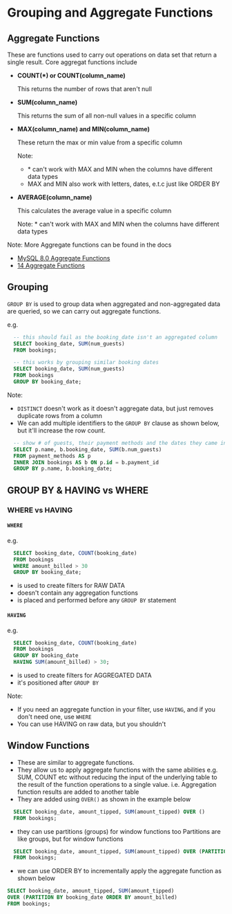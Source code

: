 # Grouping and Aggregate Functions

## Aggregate Functions

These are functions used to carry out operations on data set that return a single result.
Core aggregat functions include

- **COUNT(\*) or COUNT(column_name)**

  This returns the number of rows that aren't null

- **SUM(column_name)**

  This returns the sum of all non-null values in a specific column

- **MAX(column_name) and MIN(column_name)**

  These return the max or min value from a specific column

  Note:

  - \* can't work with MAX and MIN when the columns have different data types
  - MAX and MIN also work with letters, dates, e.t.c just like ORDER BY

- **AVERAGE(column_name)**

  This calculates the average value in a specific column

  Note: \* can't work with MAX and MIN when the columns have different data types

Note: More Aggregate functions can be found in the docs

- [MySQL 8.0 Aggregate Functions](https://dev.mysql.com/doc/refman/8.0/en/aggregate-functions.html)
- [14 Aggregate Functions](https://www.postgresql.org/docs/14/functions-aggregate.html)

## Grouping

`GROUP BY` is used to group data when aggregated and non-aggregated data are queried, so we can carry out aggregate functions.

e.g.

```sql
  -- this should fail as the booking_date isn't an aggregated column
  SELECT booking_date, SUM(num_guests)
  FROM bookings;

  -- this works by grouping similar booking dates
  SELECT booking_date, SUM(num_guests)
  FROM bookings
  GROUP BY booking_date;
```

Note:

- `DISTINCT` doesn't work as it doesn't aggregate data, but just removes duplicate rows from a column
- We can add multiple identifiers to the `GROUP BY` clause as shown below, but it'll increase the row count.

```sql
  -- show # of guests, their payment methods and the dates they came in
  SELECT p.name, b.booking_date, SUM(b.num_guests)
  FROM payment_methods AS p
  INNER JOIN bookings AS b ON p.id = b.payment_id
  GROUP BY p.name, b.booking_date;
```

## GROUP BY & HAVING vs WHERE

### **WHERE vs HAVING**

#### `WHERE`

e.g.

```sql
  SELECT booking_date, COUNT(booking_date)
  FROM bookings
  WHERE amount_billed > 30
  GROUP BY booking_date;
```

- is used to create filters for RAW DATA
- doesn't contain any aggregation functions
- is placed and performed before any `GROUP BY` statement

#### `HAVING`

e.g.

```sql
  SELECT booking_date, COUNT(booking_date)
  FROM bookings
  GROUP BY booking_date
  HAVING SUM(amount_billed) > 30;
```

- is used to create filters for AGGREGATED DATA
- it's positioned after `GROUP BY`

Note:

- If you need an aggregate function in your filter, use `HAVING`, and if you don't need one, use `WHERE`
- You can use HAVING on raw data, but you shouldn't

## Window Functions

- These are similar to aggregate functions.
- They allow us to apply aggregate functions with the same abilities e.g. SUM, COUNT etc without reducing the input of the underlying table to the result of the function operations to a single value. i.e. Aggregation function results are added to another table
- They are added using `OVER()` as shown in the example below

```sql
  SELECT booking_date, amount_tipped, SUM(amount_tipped) OVER ()
  FROM bookings;
```

- they can use partitions (groups) for window functions too
  Partitions are like groups, but for window functions

```sql
  SELECT booking_date, amount_tipped, SUM(amount_tipped) OVER (PARTITION BY booking_date)
  FROM bookings;
```

- we can use ORDER BY to incrementally apply the aggregate function as shown below

```sql
SELECT booking_date, amount_tipped, SUM(amount_tipped)
OVER (PARTITION BY booking_date ORDER BY amount_billed)
FROM bookings;
```
